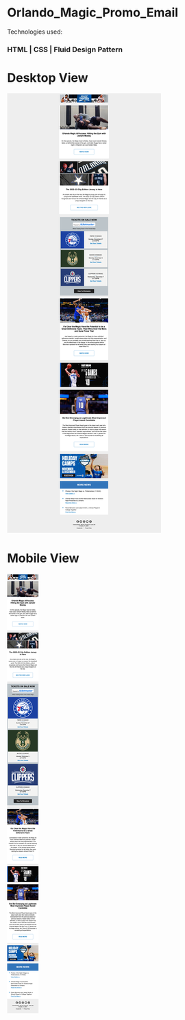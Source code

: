 # Orlando_Magic_Promo_Email

Technologies used:
### HTML | CSS | Fluid Design Pattern

# Desktop View
![](/images/completed-image.png)

# Mobile View
![](/images/completed-mobile.png)


